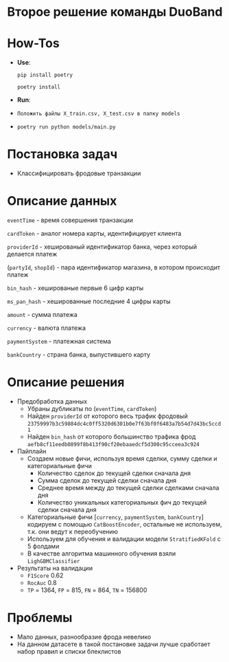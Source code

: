 # Второе решение команды DuoBand
# How-Tos

- **Use**:
    
    `pip install poetry`
    
    `poetry install`
- **Run**:

- `Положить файлы X_train.csv, X_test.csv в папку models`

- `poetry run python models/main.py`

# Постановка задач
- Классифицировать фродовые транзакции

# Описание данных
`eventTime` - время совершения транзакции

`cardToken` - аналог номера карты,  идентифицирует клиента

`providerId` - хешированый идентификатор банка, через который делается платеж

(`partyId`, `shopId`) - пара идентификатор магазина, в котором происходит платеж

`bin_hash` - хешированые первые 6 цифр карты

`ms_pan_hash` - хешированные последние 4 цифры карты

`amount` - сумма платежа 

`currency` - валюта платежа

`paymentSystem` - платежная система

`bankCountry` - страна банка, выпустившего карту


# Описание решения

- Предобработка данных
  - Убраны дубликаты по (`eventTime`, `cardToken`)
  - Найден `providerId` от которого весь трафик фродовый `23759997b3c59884dc4c0ff5320d6301b0e7f63bf0f6483a7b54d7d43bc5ccd1`
  - Найден `bin_hash` от которого большинство трафика фрод `aefb8cf11eedb0899f8b413f90cf20ebaaedcf5d300c95cceea3c924`
- Пайплайн
  - Создаем новые фичи, используя время сделки, сумму сделки и категориальные фичи
    - Количество сделок до текущей сделки сначала дня
    - Сумма сделок до текущей сделки сначала дня
    - Среднее время между до текущей сделки сделками сначала дня
    - Количество уникальных категориальных фич до текущей сделки сначала дня
  - Категориальные фичи [`currency`, `paymentSystem`, `bankCountry`] кодируем с помощью `CatBoostEncoder`, остальные не используем, т.к. они ведут к переобучению
  - Используем для обучения и валидации модели `StratifiedKFold` с 5 фолдами
  - В качестве алгоритма машинного обучения взяли `LighGBMClassifier`
- Результаты на валидации
  - `F1Score` 0.62
  - `RocAuc` 0.8
  - `TP` = 1364, `FP` = 815, `FN` = 864, `TN` = 156800

# Проблемы

- Мало данных, разнообразие фрода невелико
- На данном датасете в такой постановке задачи лучше сработает набор правил и списки блеклистов